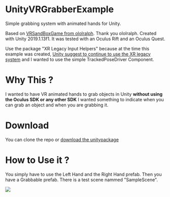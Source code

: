 # UnityVRGrabberExample

Simple grabbing system with animated hands for Unity.

Based on [VRSandBoxGame from ololralph](https://github.com/ololralph/vrsandboxgame). Thank you ololralph.
Created with Unity 2019.1.13f1.
It was tested with an Oculus Rift and an Oculus Quest.

Use the package "XR Legacy Input Helpers" because at the time this example was created, [Unity suggest to continue to use the XR legacy system](https://forum.unity.com/threads/any-example-of-the-new-2019-1-xr-input-system.629824/#post-4513171) and I wanted to use the simple TrackedPoseDriver Component.

# Why This ?

I wanted to have VR animated hands to grab objects in Unity **without using the Oculus SDK or any other SDK**
I wanted something to indicate when you can grab an object and when you are grabbing it.

# Download
You can clone the repo or [download the unitypackage](https://github.com/Thomas-6freedom/UnityVRGrabberExample/releases/latest)

# How to Use it ?
You simply have to use the Left Hand and the Right Hand prefab. Then you have a Grabbable prefab. There is a test scene nammed "SampleScene".

![](https://thumbs.gfycat.com/PolishedNiceBluebottle-size_restricted.gif)
